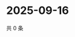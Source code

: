 # 2025-09-16

共 0 条

<!-- BEGIN ZHIHUVIDEO -->
<!-- 最后更新时间 Tue Sep 16 2025 06:10:09 GMT+0800 (China Standard Time) -->

<!-- END ZHIHUVIDEO -->
